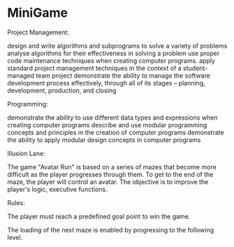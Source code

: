 # MiniGame
Project Management:

design and write algorithms and subprograms to solve a variety of problems
analyse algorithms for their effectiveness in solving a problem
use proper code maintenance techniques when creating computer programs.
apply standard project management techniques in the context of a student-managed team project
demonstrate the ability to manage the software development process effectively, through all of its stages – planning, development, production, and closing


Programming:

demonstrate the ability to use different data types and expressions when creating computer programs
describe and use modular programming concepts and principles in the creation of computer programs
demonstrate the ability to apply modular design concepts in computer programs

Illusion Lane: 

The game "Avatar Run" is based on a series of mazes that become more difficult as the player progresses through them. To get to the end of the maze, the player will control an avatar. The objective is to improve the player's logic, executive functions.

Rules:

The player must reach a predefined goal point to win the game.

The loading of the next maze is enabled by progressing to the following level.

